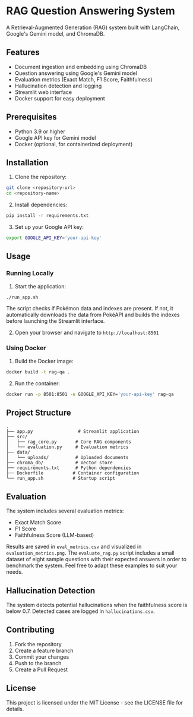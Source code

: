 # RAG Question Answering System

A Retrieval-Augmented Generation (RAG) system built with LangChain, Google's Gemini model, and ChromaDB.

## Features

- Document ingestion and embedding using ChromaDB
- Question answering using Google's Gemini model
- Evaluation metrics (Exact Match, F1 Score, Faithfulness)
- Hallucination detection and logging
- Streamlit web interface
- Docker support for easy deployment

## Prerequisites

- Python 3.9 or higher
- Google API key for Gemini model
- Docker (optional, for containerized deployment)

## Installation

1. Clone the repository:
```bash
git clone <repository-url>
cd <repository-name>
```

2. Install dependencies:
```bash
pip install -r requirements.txt
```

3. Set up your Google API key:
```bash
export GOOGLE_API_KEY='your-api-key'
```

## Usage

### Running Locally

1. Start the application:
```bash
./run_app.sh
```
The script checks if Pokémon data and indexes are present. If not,
it automatically downloads the data from PokéAPI and builds the indexes
before launching the Streamlit interface.

2. Open your browser and navigate to `http://localhost:8501`

### Using Docker

1. Build the Docker image:
```bash
docker build -t rag-qa .
```

2. Run the container:
```bash
docker run -p 8501:8501 -e GOOGLE_API_KEY='your-api-key' rag-qa
```

## Project Structure

```
.
├── app.py                 # Streamlit application
├── src/
│   ├── rag_core.py       # Core RAG components
│   └── evaluation.py     # Evaluation metrics
├── data/
│   └── uploads/          # Uploaded documents
├── chroma_db/            # Vector store
├── requirements.txt      # Python dependencies
├── Dockerfile           # Container configuration
└── run_app.sh           # Startup script
```

## Evaluation

The system includes several evaluation metrics:
- Exact Match Score
- F1 Score
- Faithfulness Score (LLM-based)

Results are saved in `eval_metrics.csv` and visualized in `evaluation_metrics.png`.
The `evaluate_rag.py` script includes a small dataset of eight sample
questions with their expected answers in order to benchmark the system.
Feel free to adapt these examples to suit your needs.

## Hallucination Detection

The system detects potential hallucinations when the faithfulness score is below 0.7. Detected cases are logged in `hallucinations.csv`.

## Contributing

1. Fork the repository
2. Create a feature branch
3. Commit your changes
4. Push to the branch
5. Create a Pull Request

## License

This project is licensed under the MIT License - see the LICENSE file for details.
